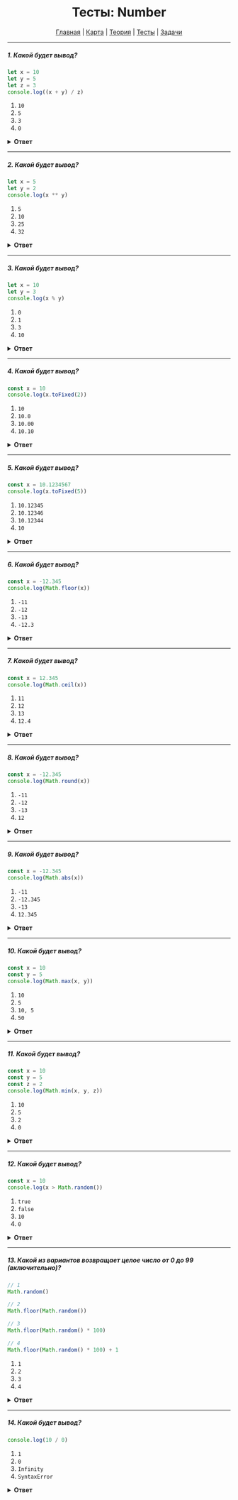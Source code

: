 <div align="center">

# Тесты: Number

[Главная](https://github.com/dollaween/junior-roadmap/)
|
[Карта](/roadmap/README.md)
|
[Теория](/theory/README.md)
|
[Тесты](/tests/README.md)
|
[Задачи](/tasks/README.md)

</div>

---

##### 1. Какой будет вывод?

```javascript
let x = 10
let y = 5
let z = 3
console.log((x + y) / z)
```

1. `10`
2. `5`
3. `3`
4. `0`

<details><summary><b>Ответ</b></summary>
<p>

**Ответ: 2**

</p>
</details>

---

##### 2. Какой будет вывод?

```javascript
let x = 5
let y = 2
console.log(x ** y)
```

1. `5`
2. `10`
3. `25`
4. `32`

<details><summary><b>Ответ</b></summary>
<p>

**Ответ: 3**

Оператор `**` возводит левый операнд в степень равную правому операнду.

</p>
</details>

---

##### 3. Какой будет вывод?

```javascript
let x = 10
let y = 3
console.log(x % y)
```

1. `0`
2. `1`
3. `3`
4. `10`

<details><summary><b>Ответ</b></summary>
<p>

**Ответ: 2**

Оператор деления по модулю `%` отдает остаток после деления числа `x` на `y`.

`10` делится на `3` три раза и остается остаток от деления `1`.

</p>
</details>

---

##### 4. Какой будет вывод?

```javascript
const x = 10
console.log(x.toFixed(2))
```

1. `10`
2. `10.0`
3. `10.00`
4. `10.10`

<details><summary><b>Ответ</b></summary>
<p>

**Ответ: 3**

Метод `toFixed()` форматирует число приводя его к указанному количеству знаков после запятой.

</p>
</details>

---

##### 5. Какой будет вывод?

```javascript
const x = 10.1234567
console.log(x.toFixed(5))
```

1. `10.12345`
2. `10.12346`
3. `10.12344`
4. `10`

<details><summary><b>Ответ</b></summary>
<p>

**Ответ: 3**

Метод `toFixed()` форматирует число приводя его к указанному количеству знаков после запятой с округлением.

</p>
</details>

---

##### 6. Какой будет вывод?

```javascript
const x = -12.345
console.log(Math.floor(x))
```

1. `-11`
2. `-12`
3. `-13`
4. `-12.3`

<details><summary><b>Ответ</b></summary>
<p>

**Ответ: 3**

Метод `Math.floor()` — округляет число до ближайшего меньшего целого.

</p>
</details>

---

##### 7. Какой будет вывод?

```javascript
const x = 12.345
console.log(Math.ceil(x))
```

1. `11`
2. `12`
3. `13`
4. `12.4`

<details><summary><b>Ответ</b></summary>
<p>

**Ответ: 3**

Метод `Math.ceil()` — округляет число до ближайшего большего целого.

</p>
</details>

---

##### 8. Какой будет вывод?

```javascript
const x = -12.345
console.log(Math.round(x))
```

1. `-11`
2. `-12`
3. `-13`
4. `12`

<details><summary><b>Ответ</b></summary>
<p>

**Ответ: 2**

Метод `Math.round()` — округляет число к ближайшему целому.

</p>
</details>


---

##### 9. Какой будет вывод?

```javascript
const x = -12.345
console.log(Math.abs(x))
```

1. `-11`
2. `-12.345`
3. `-13`
4. `12.345`

<details><summary><b>Ответ</b></summary>
<p>

**Ответ: 4**

Метод `Math.abs()` — возвращает абсолютное значение числа.

</p>
</details>

---

##### 10. Какой будет вывод?

```javascript
const x = 10
const y = 5
console.log(Math.max(x, y))
```

1. `10`
2. `5`
3. `10, 5`
4. `50`

<details><summary><b>Ответ</b></summary>
<p>

**Ответ: 1**

Метод `Math.max()` — возвращает наибольший из аргументов.

</p>
</details>

---

##### 11. Какой будет вывод?

```javascript
const x = 10
const y = 5
const z = 2
console.log(Math.min(x, y, z))
```

1. `10`
2. `5`
3. `2`
4. `0`

<details><summary><b>Ответ</b></summary>
<p>

**Ответ: 3**

Метод `Math.min()` — возвращает наименьший из аргументов.

</p>
</details>

---

##### 12. Какой будет вывод?

```javascript
const x = 10
console.log(x > Math.random())
```

1. `true`
2. `false`
3. `10`
4. `0`

<details><summary><b>Ответ</b></summary>
<p>

**Ответ: 1**

Метод `Math.random()` — возвращает псевдослучайное число с плавающей запятой от 0 (включительно) до 1 (но не включительно).

</p>
</details>

---

##### 13. Какой из вариантов возвращает целое число от 0 до 99 (включительно)?

```javascript
// 1
Math.random()

// 2
Math.floor(Math.random())

// 3
Math.floor(Math.random() * 100)

// 4
Math.floor(Math.random() * 100) + 1
```

1. `1`
2. `2`
3. `3`
4. `4`

<details><summary><b>Ответ</b></summary>
<p>

**Ответ: 3**

</p>
</details>

---

##### 14. Какой будет вывод?

```javascript
console.log(10 / 0)
```

1. `1`
2. `0`
3. `Infinity`
4. `SyntaxError`

<details><summary><b>Ответ</b></summary>
<p>

**Ответ: 3**

При делении положительных чисел на `0` — будет возвращена бесконечность `Intinity`.

При делении отрицательных чисел на `0` — будет возвращена отрицательная бесконечность `-Infinity`.

</p>
</details>





